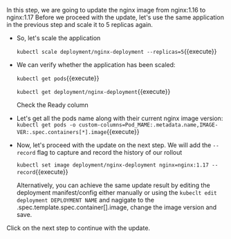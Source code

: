 In this step, we are going to update the nginx image from nginx:1.16 to nginx:1.17
Before we proceed with the update, let's use  the same application in the previous step and scale it to 5 replicas again.

- So, let's scale the application

  `kubectl scale deployment/nginx-deployment --replicas=5`{{execute}}

-  We can verify whether the application has been scaled:
  
   `kubectl get pods`{{execute}} 

   `kubectl get deployment/nginx-deployment`{{execute}} 
   
   Check the Ready column 

-  Let's get all the pods name along with their current nginx image version:
   `kubectl get pods -o custom-columns=Pod_MAME:.metadata.name,IMAGE-VER:.spec.containers[*].image`{{execute}}

-  Now, let's proceed with the update on the next step. We will add the `--record` flag to capture and record the history of our rollout
  
   `kubectl set image deployment/nginx-deployment nginx=nginx:1.17 --record`{{execute}}
   
   Alternatively, you can achieve the same update result by editing the deployment manifest/config either manually or using the `kubeclt edit deployment DEPLOYMENT NAME` and nagigate to the .spec.template.spec.container[].image, change the image version and save.

Click on the next step to continue with the update.
